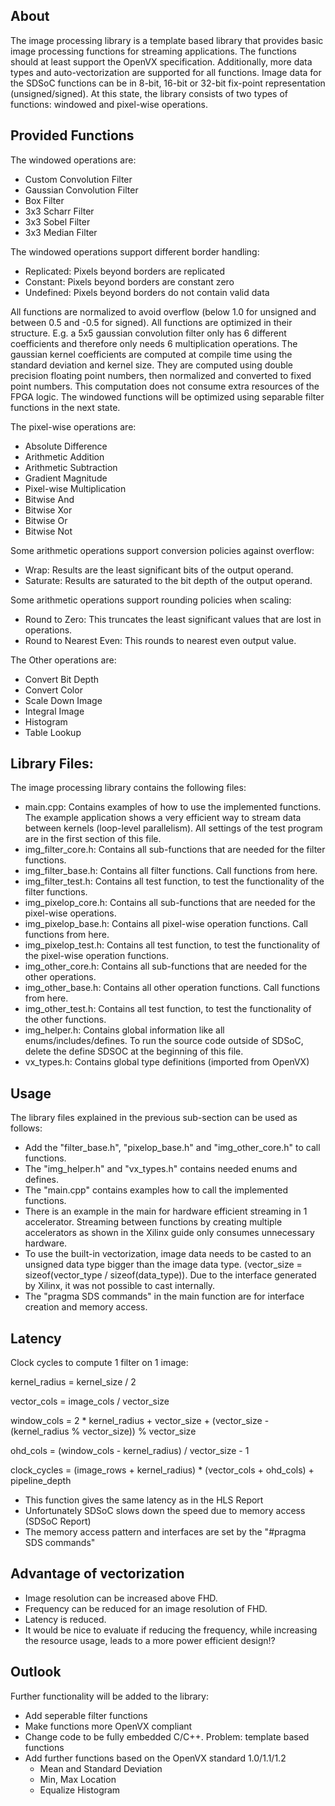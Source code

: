 ## About

The image processing library is a template based library that provides basic image processing functions for streaming applications. The functions should at least support the OpenVX specification. Additionally, more data types and auto-vectorization are supported for all functions. Image data for the SDSoC functions can be in 8-bit, 16-bit or 32-bit fix-point representation (unsigned/signed). At this state, the library consists of two types of functions: windowed and pixel-wise operations.

## Provided Functions

The windowed operations are:
- Custom Convolution Filter
- Gaussian Convolution Filter
- Box Filter
- 3x3 Scharr Filter
- 3x3 Sobel Filter		
- 3x3 Median Filter

The windowed operations support different border handling:
- Replicated: Pixels beyond borders are replicated
- Constant: Pixels beyond borders are constant zero
- Undefined: Pixels beyond borders do not contain valid data

All functions are normalized to avoid overflow (below 1.0 for unsigned and between 0.5 and -0.5 for signed). All functions are optimized in their structure. E.g. a 5x5 gaussian convolution filter only has 6 different coefficients and therefore only needs 6 multiplication operations. The gaussian kernel coefficients are computed at compile time using the standard deviation and kernel size. They are computed using double precision floating point numbers, then normalized and converted to fixed point numbers. This computation does not consume extra resources  of the FPGA logic. The windowed functions will be optimized using separable filter functions in the next state.

The pixel-wise operations are:
- Absolute Difference
- Arithmetic Addition
- Arithmetic Subtraction
- Gradient Magnitude
- Pixel-wise Multiplication
- Bitwise And
- Bitwise Xor
- Bitwise Or
- Bitwise Not

Some arithmetic operations support conversion policies against overflow:
- Wrap: Results are the least significant bits of the output operand.
- Saturate: Results are saturated to the bit depth of the output operand.

Some arithmetic operations support rounding policies when scaling:
- Round to Zero: This truncates the least significant values that are lost in operations.
- Round to Nearest Even: This rounds to nearest even output value.

The Other operations are:
- Convert Bit Depth
- Convert Color
- Scale Down Image
- Integral Image
- Histogram
- Table Lookup

## Library Files:

The image processing library contains the following files:
- main.cpp: Contains examples of how to use the implemented functions. The example application shows a very efficient way to stream data between kernels (loop-level parallelism). All settings of the test program are in the first section of this file.
- img_filter_core.h:  Contains all sub-functions that are needed for the filter functions.
- img_filter_base.h:  Contains all filter functions. Call functions from here.
- img_filter_test.h:  Contains all test function, to test the functionality of the filter functions.
- img_pixelop_core.h: Contains all sub-functions that are needed for the pixel-wise operations.
- img_pixelop_base.h: Contains all pixel-wise operation functions. Call functions from here.
- img_pixelop_test.h: Contains all test function, to test the functionality of the pixel-wise operation functions.
- img_other_core.h:   Contains all sub-functions that are needed for the other operations.
- img_other_base.h:   Contains all other operation functions. Call functions from here.
- img_other_test.h:   Contains all test function, to test the functionality of the other functions.
- img_helper.h:       Contains global information like all enums/includes/defines. To run the source code outside of SDSoC, delete the define SDSOC at the beginning of this file.
- vx_types.h:         Contains global type definitions (imported from OpenVX)

## Usage

The library files explained in the previous sub-section can be used as follows:
- Add the "filter_base.h", "pixelop_base.h" and "img_other_core.h" to call functions.
- The "img_helper.h" and "vx_types.h" contains needed enums and defines.
- The "main.cpp" contains examples how to call the implemented functions.
- There is an example in the main for hardware efficient streaming in 1 accelerator. Streaming between functions by creating multiple accelerators as shown in the Xilinx guide only consumes unnecessary hardware.
- To use the built-in vectorization, image data needs to be casted to an unsigned data type bigger than the image data type. (vector_size = sizeof(vector_type / sizeof(data_type)). Due to the interface generated by Xilinx, it was not possible to cast internally.
- The "pragma SDS commands" in the main function are for interface creation and memory access.

## Latency

Clock cycles to compute 1 filter on 1 image:

kernel_radius = kernel_size / 2

vector_cols = image_cols / vector_size

window_cols = 2 * kernel_radius + vector_size + (vector_size - (kernel_radius % vector_size)) % vector_size

ohd_cols = (window_cols - kernel_radius) / vector_size - 1

clock_cycles = (image_rows + kernel_radius) * (vector_cols + ohd_cols) + pipeline_depth

- This function gives the same latency as in the HLS Report
- Unfortunately SDSoC slows down the speed due to memory access (SDSoC Report)
- The memory access pattern and interfaces are set by the "#pragma SDS commands"

## Advantage of vectorization

- Image resolution can be increased above FHD.
- Frequency can be reduced for an image resolution of FHD.
- Latency is reduced.	
- It would be nice to evaluate if reducing the frequency, while increasing the resource usage, leads to a more power efficient design!?

## Outlook

Further functionality will be added to the library:
- Add seperable filter functions
- Make functions more OpenVX compliant
- Change code to be fully embedded C/C++. Problem: template based functions
- Add further functions based on the OpenVX standard 1.0/1.1/1.2
	- Mean and Standard Deviation
	- Min, Max Location
	- Equalize Histogram	
